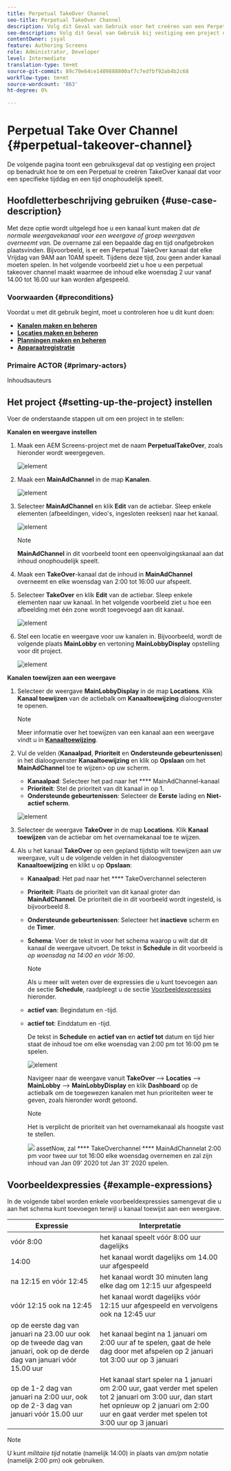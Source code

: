 ```yaml
---
title: Perpetual TakeOver Channel
seo-title: Perpetual TakeOver Channel
description: Volg dit Geval van Gebruik voor het creëren van een PerpetualTakeOver Kanaal.
seo-description: Volg dit Geval van Gebruik bij vestiging een project dat tot een PerpetualTakeOver kanaal leidt dat onophoudelijk voor een specifieke tijddag en een tijd speelt.
contentOwner: jsyal
feature: Authoring Screens
role: Administrator, Developer
level: Intermediate
translation-type: tm+mt
source-git-commit: 89c70e64ce1409888800af7c7edfbf92ab4b2c68
workflow-type: tm+mt
source-wordcount: '863'
ht-degree: 0%

---
```



# Perpetual Take Over Channel {#perpetual-takeover-channel}

De volgende pagina toont een gebruiksgeval dat op vestiging een project op benadrukt hoe te om een Perpetual te creëren TakeOver kanaal dat voor een specifieke tijddag en een tijd onophoudelijk speelt.

## Hoofdletterbeschrijving gebruiken {#use-case-description}

Met deze optie wordt uitgelegd hoe u een kanaal kunt maken dat *de normale weergavekanaal voor een weergave of groep weergaven overneemt van*. De overname zal een bepaalde dag en tijd onafgebroken plaatsvinden.
Bijvoorbeeld, is er een Perpetual TakeOver kanaal dat elke Vrijdag van 9AM aan 10AM speelt. Tijdens deze tijd, zou geen ander kanaal moeten spelen. In het volgende voorbeeld ziet u hoe u een perpetual takeover channel maakt waarmee de inhoud elke woensdag 2 uur vanaf 14.00 tot 16.00 uur kan worden afgespeeld.

### Voorwaarden {#preconditions}

Voordat u met dit gebruik begint, moet u controleren hoe u dit kunt doen:

* **[Kanalen maken en beheren](managing-channels.md)**
* **[Locaties maken en beheren](managing-locations.md)**
* **[Planningen maken en beheren](managing-schedules.md)**
* **[Apparaatregistratie](device-registration.md)**

### Primaire ACTOR {#primary-actors}

Inhoudsauteurs

## Het project {#setting-up-the-project} instellen

Voer de onderstaande stappen uit om een project in te stellen:

**Kanalen en weergave instellen**

1. Maak een AEM Screens-project met de naam **PerpetualTakeOver**, zoals hieronder wordt weergegeven.

   ![element](assets/p_usecase1.png)

1. Maak een **MainAdChannel** in de map **Kanalen**.

   ![element](assets/p_usecase2.png)

1. Selecteer **MainAdChannel** en klik **Edit** van de actiebar. Sleep enkele elementen (afbeeldingen, video&#39;s, ingesloten reeksen) naar het kanaal.

   ![element](assets/p_usecase3.png)


   >[!NOTE]
   >**MainAdChannel** in dit voorbeeld toont een opeenvolgingskanaal aan dat inhoud onophoudelijk speelt.

1. Maak een **TakeOver**-kanaal dat de inhoud in **MainAdChannel** overneemt en elke woensdag van 2:00 tot 16:00 uur afspeelt.

1. Selecteer **TakeOver** en klik **Edit** van de actiebar. Sleep enkele elementen naar uw kanaal. In het volgende voorbeeld ziet u hoe een afbeelding met één zone wordt toegevoegd aan dit kanaal.

   ![element](assets/p_usecase4.png)

1. Stel een locatie en weergave voor uw kanalen in. Bijvoorbeeld, wordt de volgende plaats **MainLobby** en vertoning **MainLobbyDisplay** opstelling voor dit project.

   ![element](assets/p_usecase5.png)

**Kanalen toewijzen aan een weergave**

1. Selecteer de weergave **MainLobbyDisplay** in de map **Locations**. Klik **Kanaal toewijzen** van de actiebalk om **Kanaaltoewijzing** dialoogvenster te openen.

   >[!NOTE]
   >Meer informatie over het toewijzen van een kanaal aan een weergave vindt u in **[Kanaaltoewijzing](channel-assignment.md)**.

1. Vul de velden (**Kanaalpad**, **Prioriteit** en **Ondersteunde gebeurtenissen**) in het dialoogvenster **Kanaaltoewijzing** en klik op **Opslaan** om het **MainAdChannel** toe te wijzen> op uw scherm.

   * **Kanaalpad**: Selecteer het pad naar het  **** MainAdChannel-kanaal
   * **Prioriteit**: Stel de prioriteit van dit kanaal in op 1.
   * **Ondersteunde gebeurtenissen**: Selecteer de  **Eerste** lading en  **Niet-actief scherm**.

   ![element](assets/p_usecase6.png)

1. Selecteer de weergave **TakeOver** in de map **Locations**. Klik **Kanaal toewijzen** van de actiebar om het overnamekanaal toe te wijzen.

1. Als u het kanaal **TakeOver** op een gepland tijdstip wilt toewijzen aan uw weergave, vult u de volgende velden in het dialoogvenster **Kanaaltoewijzing** en klikt u op **Opslaan**:

   * **Kanaalpad**: Het pad naar het  **** TakeOverchannel selecteren
   * **Prioriteit**: Plaats de prioriteit van dit kanaal groter dan  **MainAdChannel**. De prioriteit die in dit voorbeeld wordt ingesteld, is bijvoorbeeld 8.
   * **Ondersteunde gebeurtenissen**: Selecteer het  **inactieve** scherm en de  **Timer**.
   * **Schema**: Voer de tekst in voor het schema waarop u wilt dat dit kanaal de weergave uitvoert. De tekst in **Schedule** in dit voorbeeld is *op woensdag na 14:00 en vóór 16:00*.

      >[!NOTE]
      >Als u meer wilt weten over de expressies die u kunt toevoegen aan de sectie **Schedule**, raadpleegt u de sectie [Voorbeeldexpressies](#example-expressions) hieronder.
   * **actief van**: Begindatum en -tijd.
   * **actief tot**: Einddatum en -tijd.

      De tekst in **Schedule** en **actief van** en **actief tot** datum en tijd hier staat de inhoud toe om elke woensdag van 2:00 pm tot 16:00 pm te spelen.


      ![element](assets/p_usecase7.png)

      Navigeer naar de weergave vanuit **TakeOver** —> **Locaties** —> **MainLobby** —> **MainLobbyDisplay** en klik **Dashboard** op de actiebalk om de toegewezen kanalen met hun prioriteiten weer te geven, zoals hieronder wordt getoond.

      >[!NOTE]
      >Het is verplicht de prioriteit van het overnamekanaal als hoogste vast te stellen.

      ![](assets/p_usecase8.png)
assetNow, zal  **** TakeOverchannel  **** MainAdChannelat 2:00 pm voor twee uur tot 16:00 elke woensdag overnemen en zal zijn inhoud van Jan 09&#39; 2020 tot Jan 31&#39; 2020 spelen.

## Voorbeeldexpressies {#example-expressions}

In de volgende tabel worden enkele voorbeeldexpressies samengevat die u aan het schema kunt toevoegen terwijl u kanaal toewijst aan een weergave.

| **Expressie** | **Interpretatie** |
|---|---|
| vóór 8:00 | het kanaal speelt vóór 8:00 uur dagelijks |
| 14:00 | het kanaal wordt dagelijks om 14.00 uur afgespeeld |
| na 12:15 en vóór 12:45 | het kanaal wordt 30 minuten lang elke dag om 12:15 uur afgespeeld |
| vóór 12:15 ook na 12:45 | het kanaal wordt dagelijks vóór 12:15 uur afgespeeld en vervolgens ook na 12:45 uur |
| op de eerste dag van januari na 23.00 uur ook op de tweede dag van januari, ook op de derde dag van januari vóór 15.00 uur | het kanaal begint na 1 januari om 2:00 uur af te spelen, gaat de hele dag door met afspelen op 2 januari tot 3:00 uur op 3 januari |
| op de 1-2 dag van januari na 2:00 uur, ook op de 2-3 dag van januari vóór 15.00 uur | Het kanaal start speler na 1 januari om 2:00 uur, gaat verder met spelen tot 2 januari om 3:00 uur, dan start het opnieuw op 2 januari om 2:00 uur en gaat verder met spelen tot 3:00 uur op 3 januari |

>[!NOTE]
>
>U kunt _militaire tijd_ notatie (namelijk 14:00) in plaats van *am/pm* notatie (namelijk 2:00 pm) ook gebruiken.
